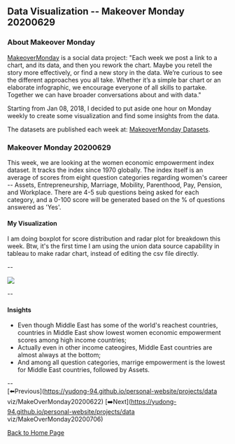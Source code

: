 <head>
  <!-- Global site tag (gtag.js) - Google Analytics -->
<script async src="https://www.googletagmanager.com/gtag/js?id=UA-112502179-1"></script>
<script>
  window.dataLayer = window.dataLayer || [];
  function gtag(){dataLayer.push(arguments);}
  gtag('js', new Date());

  gtag('config', 'UA-112502179-1');
</script>
</head>


## Data Visualization -- Makeover Monday 20200629

### About Makeover Monday

[MakeoverMonday](http://www.makeovermonday.co.uk/) is a social data project:
"Each week we post a link to a chart, and its data, and then you rework the chart.
Maybe you retell the story more effectively, or find a new story in the data.
We’re curious to see the different approaches you all take. Whether it’s a simple bar chart or an elaborate infographic, we encourage everyone of all skills to partake.
Together we can have broader conversations about and with data."

Starting from Jan 08, 2018, I decided to put aside one hour on Monday weekly to create some visualization and find some insights from the data.

The datasets are published each week at: [MakeoverMonday Datasets](http://www.makeovermonday.co.uk/data/).

### Makeover Monday 20200629

This week, we are looking at the women economic empowerment index dataset. It tracks the index since 1970 globally. The index itself is an average of scores from eight question categories regarding women's career -- Assets, Entrepreneurship, Marriage, Mobility, Parenthood, Pay, Pension, and Workplace. There are 4-5 sub questions being asked for each category, and a 0-100 score will be generated based on the % of questions answered as 'Yes'.  

#### My Visualization

I am doing boxplot for score distribution and radar plot for breakdown this week. Btw, it's the first time I am using the union data source capability in tableau to make radar chart, instead of editing the csv file directly.  

--  

<div class='tableauPlaceholder' id='viz1593478972673' style='position: relative'>
<noscript><a href='#'>
  <img alt=' ' src='https:&#47;&#47;public.tableau.com&#47;static&#47;images&#47;Ma&#47;MakeOverMonday2020629WomenEconomicEmpowermentIndex&#47;WomenEconomicEmpowermentIndex&#47;1_rss.png' style='border: none' />
</a></noscript>
<object class='tableauViz'  style='display:none;'>
  <param name='host_url' value='https%3A%2F%2Fpublic.tableau.com%2F' />
  <param name='embed_code_version' value='3' /> 
  <param name='site_root' value='' />
  <param name='name' value='MakeOverMonday2020629WomenEconomicEmpowermentIndex&#47;WomenEconomicEmpowermentIndex' />
  <param name='tabs' value='no' />
  <param name='toolbar' value='yes' />
  <param name='static_image' value='https:&#47;&#47;public.tableau.com&#47;static&#47;images&#47;Ma&#47;MakeOverMonday2020629WomenEconomicEmpowermentIndex&#47;WomenEconomicEmpowermentIndex&#47;1.png' />
  <param name='animate_transition' value='yes' />
  <param name='display_static_image' value='yes' />
  <param name='display_spinner' value='yes' />
  <param name='display_overlay' value='yes' />
  <param name='display_count' value='yes' />
  <param name='language' value='en' />
</object></div>        
<script type='text/javascript'>       
  var divElement = document.getElementById('viz1593478972673');     
  var vizElement = divElement.getElementsByTagName('object')[0];      
  if ( divElement.offsetWidth > 800 ) { vizElement.style.width='800px';vizElement.style.height='827px';} else if ( divElement.offsetWidth > 500 ) { vizElement.style.width='800px';vizElement.style.height='827px';} else { vizElement.style.width='100%';vizElement.style.height='827px';}   
  var scriptElement = document.createElement('script');            
  scriptElement.src = 'https://public.tableau.com/javascripts/api/viz_v1.js';       
  vizElement.parentNode.insertBefore(scriptElement, vizElement);            
</script>
  
  
--  

#### Insights
* Even though Middle East has some of the world's reachest countries, countries in Middle East show lowest women economic empowerment scores among high income countries;  
* Actually even in other income cateogires, Middle East countries are almost always at the bottom;  
* And among all question categories, marrige empowerment is the lowest for Middle East countries, followed by Assets.  

--  
[⬅️Previous](https://yudong-94.github.io/personal-website/projects/data viz/MakeOverMonday20200622)  [➡️Next](https://yudong-94.github.io/personal-website/projects/data viz/MakeOverMonday20200706)  
  
[Back to Home Page](https://yudong-94.github.io/personal-website/)
